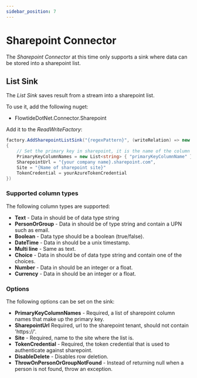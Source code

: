 ```yaml
---
sidebar_position: 7
---
```


# Sharepoint Connector

The *Sharepoint Connector* at this time only supports a sink where data can be stored into a sharepoint list.

## List Sink

The *List Sink* saves result from a stream into a sharepoint list.

To use it, add the following nuget:

* FlowtideDotNet.Connector.Sharepoint

Add it to the *ReadWriteFactory*:

```csharp
factory.AddSharepointListSink("{regexPattern}", (writeRelation) => new SharepointSinkOptions()
{
    // Set the primary key in sharepoint, it is the name of the column in sharepoint
    PrimaryKeyColumnNames = new List<string> { "primaryKeyColumnName" }
    SharepointUrl = "{your company name}.sharepoint.com",
    Site = "{Name of sharepoint site}"
    TokenCredential = yourAzureTokenCredential
})
```

### Supported column types

The following column types are supported:

* **Text** - Data in should be of data type string
* **PersonOrGroup** - Data in should be of type string and contain a UPN such as email.
* **Boolean** - Data type should be a boolean (true/false).
* **DateTime** - Data in should be a unix timestamp.
* **Multi line** - Same as text.
* **Choice** - Data in should be of data type string and contain one of the choices.
* **Number** - Data in should be an integer or a float.
* **Currency** - Data in should be an integer or a float.

### Options

The following options can be set on the sink:

* **PrimaryKeyColumnNames** - Required, a list of sharepoint column names that make up the primary key.
* **SharepointUrl** Required, url to the sharepoint tenant, should not contain 'https://'.
* **Site** - Required, name to the site where the list is.
* **TokenCredential** - Required, the token credential that is used to authenticate against sharepoint.
* **DisableDelete** - Disables row deletion.
* **ThrowOnPersonOrGroupNotFound** - Instead of returning null when a person is not found, throw an exception.
